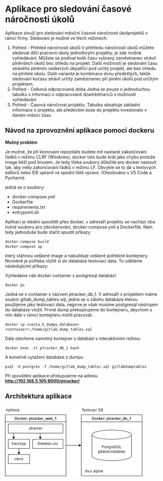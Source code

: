 # Aplikace pro sledování časové náročnosti úkolů

Aplikace slouží pro sledování měsíční časové náročnosti úkolprojektů v rámci firmy. Sledování je možné ve třech režimech:

1. Pohled - Přehled náročnosti úkolů
V přehledu náročnosti úkolů můžete sledovat dílčí pracovní úkoly jednotlivými projekty, je zde možné vyhledávání.
Můžete se podívat kolik času vybraný zaměstnanec strávil plněvšech úkolů bez ohledu na projekt. Další možností je sledování času strávého plněním veškerých úkpatřící pod určitý projekt, ale bez ohledu na plnitele úkolu. Další varianta je kombinace dvou předešlých, takže sledování kočasu strávil určitý zaměstnanec při plnění úkolů pod určitým projektem.
2. Pohled - Celková odpracovaná doba Jedná se pouze o jednoduchou tabulku s informací o odpracované dzaměstnanců s možností vyhledávání
3. Pohled - Časová náročnost projektu. Tabulka obsahuje základní informace o projektu, ale především kose do projektu investovalo v daném měsíci času

## Návod na zprovoznění aplikace pomocí dockeru

**Možný problém**

Je možné, že při klonování repozitáře budete mít nastané zakončování řádků v režimu CLRF (Windows), docker toto bude brát jako chybu protože image běží pod linuxem. Je tedy třeba soubory důležité pro docker nastavit tak, aby měly zakončování řádků v režimu LF. Obvykle se to dá u textových editorů nebo IDE upravit ve spodní liště vpravo. (Otestováno s VS Code a Pycharm).

jedná se o soubory:
- docker-compose.yml
- Dockerfile
- requirements.txt
- entrypoint.sh

Aplikaci je ideální spouštět přes docker, v adresáři projektu se nachází oba nutné souboru pro zdockerování, docker-compose.yml a Dockerfile. Nám tedy jednoduše bude stačit spustit příkazy

```
docker-compose build
docker-compose up
```
který stáhnou veškeré image a nabuilduje veškeré potřebné kontejnery. Nicméně je potřeba vložit si do databáze testovací data. To uděláme následujícími příkazy:

Vyhledáme náš docker container s postgresql databází:
```
docker ps
```
Jedná se o container s názvem ptracker_db_1.
V adresáři s projektem máme soubor gitlab_dump_tables.sql, jedná se o zálohu databáze kterou použijeme jako testovací data, nejprve je však musíme postgresql nástrojem do databáze vložit.
Prvně dump překopírujeme do kontejneru, abychom s ním dále v rámci kontejneru mohli pracovat:
```
docker cp <cesta_k_dumpu_databaze> <container>:/home/gitlab_dump_tables.sql
```
Dále otevřeme samotný kontejner s databází v interaktivním režimu:
```
docker exec -it ptracker_db_1 bash
```
A konečně vytažení databáze z dumpu
```
psql -U postgres -f /home/gitlab_dump_tables.sql gitlabdumptables
```
Při spouštění aplikace přistupujeme na adresu **http://192.168.5.105:8000/ptracker/**

## Architektura aplikace
![alt text](/architektura.drawio.png)
